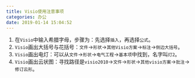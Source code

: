 ```yaml
---
title: Visio使用注意事项
categories: 办公
date: 2019-01-14 15:04:52
---
```

1. 在`Visio`中输入希腊字母，步骤为：先选择`插入`，再选择`公式`。<!--more-->
2. `Visio`画出大括号与花括号：`文件`->`形状`->`其他Visio方案`->`标注`->`侧边大括号`。
3. `Visio`画出电灯：可以从`文件`->`形状`->`电气工程`->`基本项`中找到，名字叫`灯2`。
4. `Visio`画出云状图：寻找路径是`visio2010`->`文件`->`形状`->`其他visio方案`->`批注`->`修订云形`。